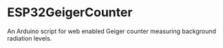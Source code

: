 # ESP32GeigerCounter
An Arduino script for web enabled Geiger counter measuring background radiation levels.
